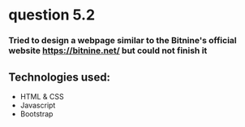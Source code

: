 # question 5.2
### Tried to design a webpage similar to the Bitnine's official website https://bitnine.net/ but could not finish it
## Technologies used:
- HTML & CSS
- Javascript
- Bootstrap
